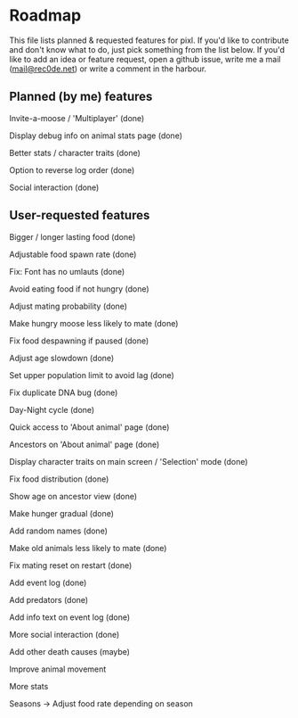 ﻿Roadmap
====
This file lists planned & requested features for pixl.
If you'd like to contribute and don't know what to do, just pick something from the list below.
If you'd like to add an idea or feature request, open a github issue, write me a mail (mail@rec0de.net) or write a comment in the harbour.

## Planned (by me) features
Invite-a-moose / 'Multiplayer' (done)

Display debug info on animal stats page (done)

Better stats / character traits (done)

Option to reverse log order (done)

Social interaction (done)

## User-requested features

Bigger / longer lasting food (done)

Adjustable food spawn rate (done)

Fix: Font has no umlauts (done)

Avoid eating food if not hungry (done)

Adjust mating probability (done)

Make hungry moose less likely to mate (done)

Fix food despawning if paused (done)

Adjust age slowdown (done)

Set upper population limit to avoid lag (done)

Fix duplicate DNA bug (done)

Day-Night cycle (done)

Quick access to 'About animal' page (done)

Ancestors on 'About animal' page (done)

Display character traits on main screen / 'Selection' mode (done)

Fix food distribution (done)

Show age on ancestor view (done)

Make hunger gradual (done)

Add random names (done)

Make old animals less likely to mate (done)

Fix mating reset on restart (done)

Add event log (done)

Add predators (done)

Add info text on event log (done)

More social interaction (done)

Add other death causes (maybe)

Improve animal movement

More stats

Seasons -> Adjust food rate depending on season
